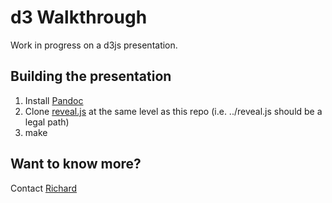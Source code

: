 # d3 Walkthrough

Work in progress on a d3js presentation.

## Building the presentation

1. Install [Pandoc](http://johnmacfarlane.net/pandoc/)
2. Clone [reveal.js](https://github.com/hakimel/reveal.js/) at the same level as this repo (i.e. ../reveal.js should be a legal path)
3. make

## Want to know more?

Contact [Richard](mailto:richard.clark@kaazing.com)
